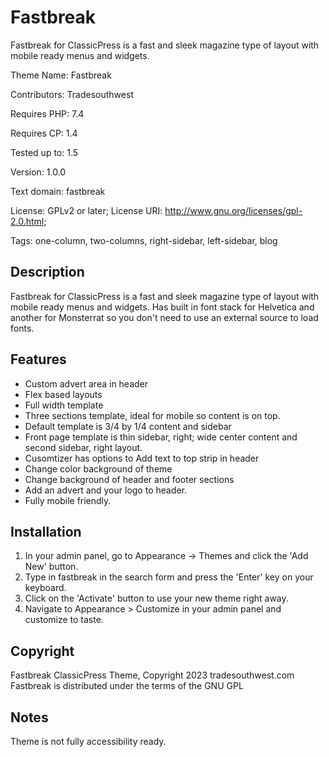 # Fastbreak
Fastbreak for ClassicPress is a fast and sleek magazine type of layout with mobile ready menus and widgets.

Theme Name:   Fastbreak

Contributors: Tradesouthwest

Requires PHP: 7.4

Requires CP:  1.4

Tested up to: 1.5

Version:      1.0.0

Text domain:  fastbreak

License: GPLv2 or later; License URI: http://www.gnu.org/licenses/gpl-2.0.html; 

Tags: one-column, two-columns, right-sidebar, left-sidebar, blog

## Description
Fastbreak for ClassicPress is a fast and sleek magazine type of layout with mobile ready menus and widgets. Has built in font stack for Helvetica and another for Monsterrat so you don't need to use an external source to load fonts.


## Features 

- Custom advert area in header
- Flex based layouts
- Full width template
- Three sections template, ideal for mobile so content is on top.
- Default template is 3/4 by 1/4 content and sidebar
- Front page template is thin sidebar, right; wide center content and second sidebar, right layout.
- Cusomtizer has options to Add text to top strip in header
- Change color background of theme
- Change background of header and footer sections
- Add an advert and your logo to header.
- Fully mobile friendly.

## Installation

1. In your admin panel, go to Appearance -> Themes and click the 'Add New' button.
2. Type in fastbreak in the search form and press the 'Enter' key on your keyboard.
3. Click on the 'Activate' button to use your new theme right away.
4. Navigate to Appearance > Customize in your admin panel and customize to taste.


## Copyright 

Fastbreak ClassicPress Theme, Copyright 2023 tradesouthwest.com
Fastbreak is distributed under the terms of the GNU GPL

## Notes

Theme is not fully accessibility ready.
